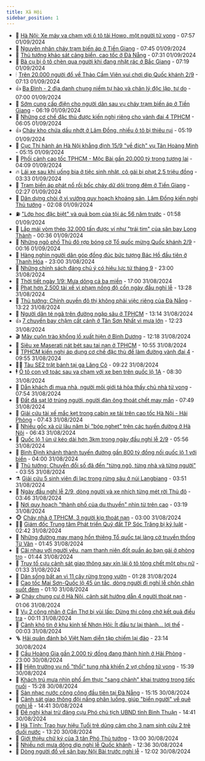 ```yaml
---
title: Xã Hội
sidebar_position: 1
---
```


<!-- dantri-xa-hoi:START -->
- 🫣 [Hà Nội: Xe máy va chạm với ô tô tải Howo, một người tử vong](https://dantri.com.vn/xa-hoi/ha-noi-xe-may-va-cham-voi-o-to-tai-howo-mot-nguoi-tu-vong-20240901145248141.htm) - 07:57 01/09/2024
- 💼 [Nguyên nhân cháy trạm biến áp ở Tiền Giang](https://dantri.com.vn/xa-hoi/nguyen-nhan-chay-tram-bien-ap-o-tien-giang-20240901143846072.htm) - 07:45 01/09/2024
- 🎊 [Thủ tướng khảo sát cảng biển, cao tốc ở Đà Nẵng](https://dantri.com.vn/xa-hoi/thu-tuong-khao-sat-cang-bien-cao-toc-o-da-nang-20240901134403639.htm) - 07:31 01/09/2024
- 🙉 [Bà cụ bị ô tô chèn qua người khi đang nhặt rác ở Bắc Giang](https://dantri.com.vn/xa-hoi/ba-cu-bi-o-to-chen-qua-nguoi-khi-dang-nhat-rac-o-bac-giang-20240901130117603.htm) - 07:19 01/09/2024
- 🕯 [Trên 20.000 người đổ về Thảo Cầm Viên vui chơi dịp Quốc khánh 2/9](https://dantri.com.vn/xa-hoi/tren-20000-nguoi-do-ve-thao-cam-vien-vui-choi-dip-quoc-khanh-29-20240901122359880.htm) - 07:13 01/09/2024
- 👍 [Ba Đình - 2 địa danh chung niềm tự hào và chân lý độc lập, tự do](https://dantri.com.vn/xa-hoi/ba-dinh-2-dia-danh-chung-niem-tu-hao-va-chan-ly-doc-lap-tu-do-20240901111746067.htm) - 07:00 01/09/2024
- 🤖 [Sớm cung cấp điện cho người dân sau vụ cháy trạm biến áp ở Tiền Giang](https://dantri.com.vn/xa-hoi/som-cung-cap-dien-cho-nguoi-dan-sau-vu-chay-tram-bien-ap-o-tien-giang-20240901122444518.htm) - 06:19 01/09/2024
- 🙉 [Những cơ chế đặc thù được kiến nghị riêng cho vành đai 4 TPHCM](https://dantri.com.vn/xa-hoi/nhung-co-che-dac-thu-duoc-kien-nghi-rieng-cho-vanh-dai-4-tphcm-20240901122729310.htm) - 06:05 01/09/2024
- 👍 [Cháy kho chứa dầu nhớt ở Lâm Đồng, nhiều ô tô bị thiêu rụi](https://dantri.com.vn/xa-hoi/chay-kho-chua-dau-nhot-o-lam-dong-nhieu-o-to-bi-thieu-rui-20240901115433083.htm) - 05:19 01/09/2024
- 🗽 [Cục Thi hành án Hà Nội khẳng định 15/9 &quot;về đích&quot; vụ Tân Hoàng Minh](https://dantri.com.vn/xa-hoi/cuc-thi-hanh-an-ha-noi-khang-dinh-159-ve-dich-vu-tan-hoang-minh-20240901114714054.htm) - 05:15 01/09/2024
- 🗽 [Phối cảnh cao tốc TPHCM - Mộc Bài gần 20.000 tỷ trong tương lai](https://dantri.com.vn/xa-hoi/phoi-canh-cao-toc-tphcm-moc-bai-gan-20000-ty-trong-tuong-lai-20240831183209829.htm) - 04:09 01/09/2024
- 🔥 [Lái xe sau khi uống bia ở tiệc sinh nhật, cô gái bị phạt 2,5 triệu đồng](https://dantri.com.vn/xa-hoi/lai-xe-sau-khi-uong-bia-o-tiec-sinh-nhat-co-gai-bi-phat-25-trieu-dong-20240901092323940.htm) - 03:33 01/09/2024
- 🦒 [Trạm biến áp phát nổ rồi bốc cháy dữ dội trong đêm ở Tiền Giang](https://dantri.com.vn/xa-hoi/tram-bien-ap-phat-no-roi-boc-chay-du-doi-trong-dem-o-tien-giang-20240901090908158.htm) - 02:27 01/09/2024
- 🧐 [Dân dựng chòi ở vì vướng quy hoạch khoáng sản, Lâm Đồng kiến nghị Thủ tướng](https://dantri.com.vn/xa-hoi/dan-dung-choi-o-vi-vuong-quy-hoach-khoang-san-lam-dong-kien-nghi-thu-tuong-20240901083351525.htm) - 02:08 01/09/2024
- ⛽️ [&quot;Lớp học đặc biệt&quot; và quả bom của tội ác 56 năm trước](https://dantri.com.vn/xa-hoi/lop-hoc-dac-biet-va-qua-bom-cua-toi-ac-56-nam-truoc-20240830164246101.htm) - 01:58 01/09/2024
- 🚀 [Lắp mái vòm thép 32.000 tấn được ví như &quot;trái tim&quot; của sân bay Long Thành](https://dantri.com.vn/xa-hoi/lap-mai-vom-thep-32000-tan-duoc-vi-nhu-trai-tim-cua-san-bay-long-thanh-20240829153412012.htm) - 00:36 01/09/2024
- 🦒 [Những ngõ phố Thủ đô rợp bóng cờ Tổ quốc mừng Quốc khánh 2/9](https://dantri.com.vn/xa-hoi/nhung-ngo-pho-thu-do-rop-bong-co-to-quoc-mung-quoc-khanh-29-20240901000645384.htm) - 00:16 01/09/2024
- 🦅 [Hàng nghìn người dân góp đồng đúc bức tượng Bác Hồ đầu tiên ở Thanh Hóa](https://dantri.com.vn/xa-hoi/hang-nghin-nguoi-dan-gop-dong-duc-buc-tuong-bac-ho-dau-tien-o-thanh-hoa-20240830160131160.htm) - 23:00 31/08/2024
- 🚀 [Những chính sách đáng chú ý có hiệu lực từ tháng 9](https://dantri.com.vn/xa-hoi/nhung-chinh-sach-dang-chu-y-co-hieu-luc-tu-thang-9-20240831144842611.htm) - 23:00 31/08/2024
- 🦅 [Thời tiết ngày 1/9: Mưa dông cả ba miền](https://dantri.com.vn/xa-hoi/thoi-tiet-ngay-19-mua-dong-ca-ba-mien-20240831225751324.htm) - 17:00 31/08/2024
- 🤠 [Phạt hơn 2.500 tài xế vi phạm nồng độ cồn ngày đầu nghỉ lễ](https://dantri.com.vn/xa-hoi/phat-hon-2500-tai-xe-vi-pham-nong-do-con-ngay-dau-nghi-le-20240831201609877.htm) - 13:28 31/08/2024
- 💄 [Thủ tướng: Chính quyền đô thị không phải việc riêng của Đà Nẵng](https://dantri.com.vn/xa-hoi/thu-tuong-chinh-quyen-do-thi-khong-phai-viec-rieng-cua-da-nang-20240831194753751.htm) - 13:22 31/08/2024
- 🥷 [Người dân té ngã trên đường ngập sâu ở TPHCM](https://dantri.com.vn/xa-hoi/nguoi-dan-te-nga-tren-duong-ngap-sau-o-tphcm-20240831193141571.htm) - 13:14 31/08/2024
- 👍 [7 chuyến bay chậm cất cánh ở Tân Sơn Nhất vì mưa lớn](https://dantri.com.vn/xa-hoi/7-chuyen-bay-cham-cat-canh-o-tan-son-nhat-vi-mua-lon-20240831191216149.htm) - 12:23 31/08/2024
- 🎬 [Mây cuộn trào khổng lồ xuất hiện ở Bình Dương](https://dantri.com.vn/xa-hoi/may-cuon-trao-khong-lo-xuat-hien-o-binh-duong-20240831191018190.htm) - 12:18 31/08/2024
- 🦒 [Siêu xe Maserati nát bét sau tai nạn ở TPHCM](https://dantri.com.vn/xa-hoi/sieu-xe-maserati-nat-bet-sau-tai-nan-o-tphcm-20240831173638892.htm) - 10:55 31/08/2024
- 🌊 [TPHCM kiến nghị áp dụng cơ chế đặc thù để làm đường vành đai 4](https://dantri.com.vn/xa-hoi/tphcm-kien-nghi-ap-dung-co-che-dac-thu-de-lam-duong-vanh-dai-4-20240831151922143.htm) - 09:55 31/08/2024
- 🧑‍💻 [Tàu SE2 trật bánh tại ga Lăng Cô](https://dantri.com.vn/xa-hoi/tau-se2-trat-banh-tai-ga-lang-co-20240831160022047.htm) - 09:22 31/08/2024
- 🕴 [Ô tô con vỡ toác sau va chạm với xe ben trên quốc lộ 1A](https://dantri.com.vn/xa-hoi/o-to-con-vo-toac-sau-va-cham-voi-xe-ben-tren-quoc-lo-1a-20240831140820492.htm) - 08:30 31/08/2024
- 🤔 [Dẫn khách đi mua nhà, người môi giới tá hỏa thấy chủ nhà tử vong](https://dantri.com.vn/xa-hoi/dan-khach-di-mua-nha-nguoi-moi-gioi-ta-hoa-thay-chu-nha-tu-vong-20240831130841112.htm) - 07:54 31/08/2024
- 💄 [Đất đá sạt lở trúng người, người đàn ông thoát chết may mắn](https://dantri.com.vn/xa-hoi/dat-da-sat-lo-trung-nguoi-nguoi-dan-ong-thoat-chet-may-man-20240831132732212.htm) - 07:49 31/08/2024
- 🧠 [Giải cứu tài xế mắc kẹt trong cabin xe tải trên cao tốc Hà Nội - Hải Phòng](https://dantri.com.vn/xa-hoi/giai-cuu-tai-xe-mac-ket-trong-cabin-xe-tai-tren-cao-toc-ha-noi-hai-phong-20240831133450999.htm) - 07:43 31/08/2024
- 🦣 [Nhiều gốc xà cừ lâu năm bị &quot;bóp nghẹt&quot; trên các tuyến đường ở Hà Nội](https://dantri.com.vn/xa-hoi/nhieu-goc-xa-cu-lau-nam-bi-bop-nghet-tren-cac-tuyen-duong-o-ha-noi-20240830020203307.htm) - 06:43 31/08/2024
- 💫 [Quốc lộ 1 ùn ứ kéo dài hơn 3km trong ngày đầu nghỉ lễ 2/9](https://dantri.com.vn/xa-hoi/quoc-lo-1-un-u-keo-dai-hon-3km-trong-ngay-dau-nghi-le-29-20240831124006567.htm) - 05:56 31/08/2024
- 🚀 [Bình Định khánh thành tuyến đường gần 800 tỷ đồng nối quốc lộ 1 với biển](https://dantri.com.vn/xa-hoi/binh-dinh-khanh-thanh-tuyen-duong-gan-800-ty-dong-noi-quoc-lo-1-voi-bien-20240831103522388.htm) - 04:00 31/08/2024
- 🤔 [Thủ tướng: Chuyển đổi số đã đến &quot;từng ngõ, từng nhà và từng người&quot;](https://dantri.com.vn/xa-hoi/thu-tuong-chuyen-doi-so-da-den-tung-ngo-tung-nha-va-tung-nguoi-20240831101419040.htm) - 03:55 31/08/2024
- ⚗️ [Giải cứu 5 sinh viên đi lạc trong rừng sâu ở núi Langbiang](https://dantri.com.vn/xa-hoi/giai-cuu-5-sinh-vien-di-lac-trong-rung-sau-o-nui-langbiang-20240831101602454.htm) - 03:51 31/08/2024
- 🫶 [Ngày đầu nghỉ lễ 2/9, dòng người và xe nhích từng mét rời Thủ đô](https://dantri.com.vn/xa-hoi/ngay-dau-nghi-le-29-dong-nguoi-va-xe-nhich-tung-met-roi-thu-do-20240831102102893.htm) - 03:46 31/08/2024
- 🌮 [Nơi quy hoạch &quot;thành phố của du thuyền&quot; nhìn từ trên cao](https://dantri.com.vn/xa-hoi/noi-quy-hoach-thanh-pho-cua-du-thuyen-nhin-tu-tren-cao-20240827165326642.htm) - 03:19 31/08/2024
- 🐵 [Cháy nhà ở TPHCM, 3 người kịp thoát nạn](https://dantri.com.vn/xa-hoi/chay-nha-o-tphcm-3-nguoi-kip-thoat-nan-20240831094720746.htm) - 03:00 31/08/2024
- 🧑‍🏫 [Giám đốc Trung tâm Phát triển Quỹ đất TP Sóc Trăng bị kỷ luật](https://dantri.com.vn/xa-hoi/giam-doc-trung-tam-phat-trien-quy-dat-tp-soc-trang-bi-ky-luat-20240830211020924.htm) - 02:42 31/08/2024
- 💫 [Những đường may mang hồn thiêng Tổ quốc tại làng cờ truyền thống Từ Vân](https://dantri.com.vn/xa-hoi/nhung-duong-may-mang-hon-thieng-to-quoc-tai-lang-co-truyen-thong-tu-van-20240827064408161.htm) - 01:45 31/08/2024
- 🦩 [Cãi nhau với người yêu, nam thanh niên đốt quần áo bạn gái ở phòng trọ](https://dantri.com.vn/xa-hoi/cai-nhau-voi-nguoi-yeu-nam-thanh-nien-dot-quan-ao-ban-gai-o-phong-tro-20240831083149234.htm) - 01:44 31/08/2024
- 🦄 [Truy tố cựu cảnh sát giao thông say xỉn lái ô tô tông chết một phụ nữ](https://dantri.com.vn/phap-luat/truy-to-cuu-canh-sat-giao-thong-say-xin-lai-o-to-tong-chet-mot-phu-nu-20240831081817192.htm) - 01:33 31/08/2024
- 💂 [Dân sống bất an vì 11 cây rừng trong vườn](https://dantri.com.vn/xa-hoi/dan-song-bat-an-vi-11-cay-rung-trong-vuon-20240830153245438.htm) - 01:28 31/08/2024
- 💄 [Cao tốc Mai Sơn-Quốc lộ 45 ùn tắc, dòng người đi nghỉ lễ chôn chân suốt đêm](https://dantri.com.vn/xa-hoi/cao-toc-mai-son-quoc-lo-45-un-tac-dong-nguoi-di-nghi-le-chon-chan-suot-dem-20240831075705701.htm) - 01:10 31/08/2024
- 🎬 [Cháy chung cư ở Hà Nội, cảnh sát hướng dẫn 4 người thoát nạn](https://dantri.com.vn/xa-hoi/chay-chung-cu-o-ha-noi-canh-sat-huong-dan-4-nguoi-thoat-nan-20240831080155318.htm) - 01:06 31/08/2024
- 👀 [Vụ 2 công nhân ở Cần Thơ bị vùi lấp: Dừng thi công chờ kết quả điều tra](https://dantri.com.vn/xa-hoi/vu-2-cong-nhan-o-can-tho-bi-vui-lap-dung-thi-cong-cho-ket-qua-dieu-tra-20240830191134497.htm) - 00:11 31/08/2024
- 💃 [Cảnh khó tin ở khu kinh tế Nhơn Hội: Ít đầu tư lại thành... lợi thế](https://dantri.com.vn/xa-hoi/canh-kho-tin-o-khu-kinh-te-nhon-hoi-it-dau-tu-lai-thanh-loi-the-20240830120718715.htm) - 00:03 31/08/2024
- 🪜 [Hải quân đánh bộ Việt Nam diễn tập chiếm lại đảo](https://dantri.com.vn/xa-hoi/hai-quan-danh-bo-viet-nam-dien-tap-chiem-lai-dao-20240818235628182.htm) - 23:14 30/08/2024
- 📝 [Cầu Hoàng Gia gần 2.000 tỷ đồng đang thành hình ở Hải Phòng](https://dantri.com.vn/xa-hoi/cau-hoang-gia-gan-2000-ty-dong-dang-thanh-hinh-o-hai-phong-20240829164600842.htm) - 23:00 30/08/2024
- 🧑‍💻 [Hiện trường vụ nổ &quot;thổi&quot; tung nhà khiến 2 vợ chồng tử vong](https://dantri.com.vn/xa-hoi/hien-truong-vu-no-thoi-tung-nha-khien-2-vo-chong-tu-vong-20240830141626907.htm) - 15:39 30/08/2024
- 👺 [Khách trú mưa nhìn phố ẩm thực &quot;sang chảnh&quot; khai trương trong tiếc nuối](https://dantri.com.vn/xa-hoi/khach-tru-mua-nhin-pho-am-thuc-sang-chanh-khai-truong-trong-tiec-nuoi-20240830214325347.htm) - 15:28 30/08/2024
- 🌮 [Sàn nhạc nước công cộng đầu tiên tại Đà Nẵng](https://dantri.com.vn/xa-hoi/san-nhac-nuoc-cong-cong-dau-tien-tai-da-nang-20240830211716130.htm) - 15:15 30/08/2024
- 🤭 [Cảnh sát giao thông đội nắng phân luồng, giúp &quot;biển người&quot; về quê nghỉ lễ](https://dantri.com.vn/xa-hoi/canh-sat-giao-thong-doi-nang-phan-luong-giup-bien-nguoi-ve-que-nghi-le-20240830204032494.htm) - 14:41 30/08/2024
- 💪 [Đề nghị khai trừ đảng cựu Phó chủ tịch UBND tỉnh Bình Thuận](https://dantri.com.vn/xa-hoi/de-nghi-khai-tru-dang-cuu-pho-chu-tich-ubnd-tinh-binh-thuan-20240830212923544.htm) - 14:41 30/08/2024
- 🧰 [Hà Tĩnh: Trao huy hiệu Tuổi trẻ dũng cảm cho 3 nam sinh cứu 2 trẻ đuối nước](https://dantri.com.vn/xa-hoi/ha-tinh-trao-huy-hieu-tuoi-tre-dung-cam-cho-3-nam-sinh-cuu-2-tre-duoi-nuoc-20240830194325469.htm) - 13:20 30/08/2024
- 🤡 [Giới thiệu chữ ký của 3 tân Phó Thủ tướng](https://dantri.com.vn/xa-hoi/gioi-thieu-chu-ky-cua-3-tan-pho-thu-tuong-20240830193913153.htm) - 13:00 30/08/2024
- 🦆 [Nhiều nơi mưa dông dịp nghỉ lễ Quốc khánh](https://dantri.com.vn/xa-hoi/nhieu-noi-mua-dong-dip-nghi-le-quoc-khanh-20240830181501335.htm) - 12:36 30/08/2024
- 🦍 [Dòng người đổ về sân bay Nội Bài trước nghỉ lễ](https://dantri.com.vn/xa-hoi/dong-nguoi-do-ve-san-bay-noi-bai-truoc-nghi-le-20240830184809818.htm) - 12:02 30/08/2024<!-- dantri-xa-hoi:END -->
